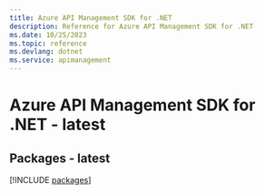 ```yaml
---
title: Azure API Management SDK for .NET
description: Reference for Azure API Management SDK for .NET
ms.date: 10/25/2023
ms.topic: reference
ms.devlang: dotnet
ms.service: apimanagement
---
```

# Azure API Management SDK for .NET - latest
## Packages - latest
[!INCLUDE [packages](api-management-index.md)]